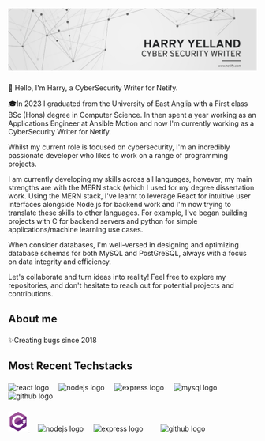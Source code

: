 <h1 align="left"></h1>

<img src="1715158433515.jpeg" style="width:100vw;"/>

###

<p align="left">👋 Hello, I'm Harry, a CyberSecurity Writer for Netify. </p>
<p align="left">🎓In 2023 I graduated from the University of East Anglia with a First class BSc (Hons) degree in Computer Science. In then spent a year working as an Applications Engineer at Ansible Motion and now I'm currently working as a CyberSecurity Writer for Netify.</p>

<p align="left">Whilst my current role is focused on cybersecurity, I'm an incredibly passionate developer who likes to work on a range of programming projects.</p>

<p align="left">I am currently developing my skills across all languages, however, my main strengths are with the MERN stack (which I used for my degree dissertation work. Using the MERN stack, I've learnt to leverage React for intuitive user interfaces alongside Node.js for backend work and I'm now trying to translate these skills to other languages. For example, I've began building projects with C for backend servers and python for simple applications/machine learning use cases.</p>

<p align="left">When consider databases, I'm well-versed in designing and optimizing database schemas for both MySQL and PostGreSQL, always  with a focus on data integrity and efficiency.</p>



<p align="left">Let's collaborate and turn ideas into reality! Feel free to explore my repositories, and don't hesitate to reach out for potential projects and contributions.</p>

###

<h2 align="left">About me</h2>

###

<p align="left">✨Creating bugs since 2018

###

<h2 align="left">Most Recent Techstacks</h2>

###

<div align="left">
  <img src="https://cdn.jsdelivr.net/gh/devicons/devicon/icons/react/react-original.svg" height="40" alt="react logo"  />
  <img width="12" />
  <img src="https://cdn.jsdelivr.net/gh/devicons/devicon/icons/nodejs/nodejs-original.svg" height="40" alt="nodejs logo"  />
  <img width="12" />
  <img src="https://cdn.jsdelivr.net/gh/devicons/devicon/icons/express/express-original.svg" height="40" alt="express logo"  />
  <img width="12" />
  <img src="https://cdn.jsdelivr.net/gh/devicons/devicon/icons/mysql/mysql-original.svg" height="40" alt="mysql logo"  />
  <img width="12" />
  <img src="https://cdn.jsdelivr.net/gh/devicons/devicon/icons/github/github-original.svg" height="40" alt="github logo"  />
</div>

###
<div align="left">
  <a href="https://www.w3schools.com/cs/" target="_blank" rel="noreferrer"> <img src="https://raw.githubusercontent.com/devicons/devicon/master/icons/csharp/csharp-original.svg" alt="csharp" width="40" height="40"/> </a>
  <img width="12" />
  <img src="https://cdn.jsdelivr.net/gh/devicons/devicon/icons/nodejs/nodejs-original.svg" height="40" alt="nodejs logo"  />
  <img width="12" />
  <img src="https://cdn.jsdelivr.net/gh/devicons/devicon/icons/express/express-original.svg" height="40" alt="express logo"  />
  <img width="12" />
  <img width="12" />
  <img src="https://cdn.jsdelivr.net/gh/devicons/devicon/icons/github/github-original.svg" height="40" alt="github logo"  />
</div>
